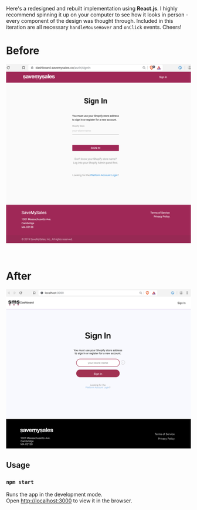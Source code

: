 Here's a redesigned and rebuilt implementation using **React.js**. I highly recommend spinning it up on your computer to see how it looks in person - every component of the design was thought through. Included in this iteration are all necessary `handleMouseHover` and `onClick` events. Cheers!

# Before
![Current implementation](/art/old.png)

<br/>

# After
![Future implementation using React](/art/new.png)

## Usage

### `npm start`

Runs the app in the development mode.<br>
Open [http://localhost:3000](http://localhost:3000) to view it in the browser.


